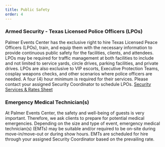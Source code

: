 ```yaml
---
title: Public Safety
order: 4
---
```


### Armed Security - Texas Licensed Police Officers (LPOs)

Palmer Events Center has the exclusive right to hire Texas Licensed Peace Officers (LPOs), train, and equip them with the necessary information to provide continuous public safety for the facilities, clients, and attendees. LPOs may be required for traffic management at both facilities to include and not limited to service yards, circle drives, parking facilities, and private drives. LPOs are also exclusive to VIP escorts, Executive Protection Teams, cosplay weapons checks, and other scenarios where police officers are needed. A four (4) hour minimum is required for their services. Please contact your assigned Security Coordinator to schedule LPOs. [Security Services & Rates Sheet](https://assets.ctfassets.net/xv1q576gx3e5/qJfwXPLttR6DvaJMfJNCv/82fe777e776300f5f9b16aaa5a8f1092/Security_Rate_Sheet_2020.pdf)

### Emergency Medical Technician(s) 

At Palmer Events Center, the safety and well-being of guests is very important. Therefore, we ask clients to prepare for potential medical emergencies. Depending on the size and type of event, emergency medical technician(s) (EMTs) may be suitable and/or required to be on-site during move-in/move-out or during show hours. EMTs are scheduled for hire through your assigned Security Coordinator based on the prevailing rate.
